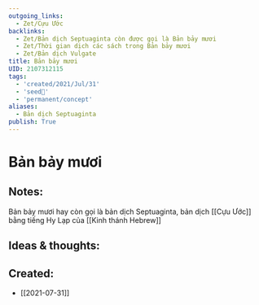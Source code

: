 ```yaml
---
outgoing_links:
  - Zet/Cựu Ước
backlinks:
  - Zet/Bản dịch Septuaginta còn được gọi là Bản bảy mươi
  - Zet/Thời gian dịch các sách trong Bản bảy mươi
  - Zet/Bản dịch Vulgate
title: Bản bảy mươi
UID: 2107312115
tags:
  - 'created/2021/Jul/31'
  - 'seed🥜'
  - 'permanent/concept'
aliases:
  - Bản dịch Septuaginta
publish: True
---
```

# Bản bảy mươi

## Notes:
Bản bảy mươi hay còn gọi là bản dịch Septuaginta, bản dịch [[Cựu Ước]] bằng tiếng Hy Lạp của [[Kinh thánh Hebrew]]

## Ideas & thoughts:
## Created:
- [[2021-07-31]]
